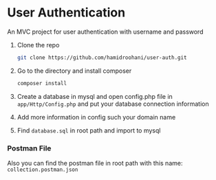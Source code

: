 # User Authentication
An MVC project for user authentication with username and password

1. Clone the repo
   ```sh
   git clone https://github.com/hamidroohani/user-auth.git
   ```
   
2. Go to the directory and install composer
   ```sh
   composer install
   ```
   
3. Create a database in mysql and open config.php file in `app/Http/Config.php` and put your database connection information

4. Add more information in config such your domain name 

4. Find `database.sql` in root path and import to mysql


### Postman File
Also you can find the postman file in root path with this name: `collection.postman.json`
